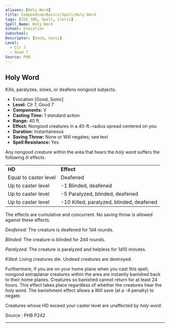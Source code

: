 ```yaml
---
aliases: [Holy Word]
title: Compendium/Basics/Spell/Holy Word
tags: [35E_SRD, Spell, Cleric]
Spell Name: Holy Word
School: Evocation
Subschool: 
Descriptor: [Good, Sonic]
Level:
  - Clr 7
  - Good 7
Source: PHB
---
```



## Holy Word

Kills, paralyzes, slows, or deafens nongood subjects.

*   Evocation [Good, Sonic]
*   **Level:** Clr 7, Good 7
*   **Components:** V
*   **Casting Time:** 1 standard action
*   **Range:** 40 ft.
*   **Effect:** Nongood creatures in a 40-ft.-radius spread centered on you
*   **Duration:** Instantaneous
*   **Saving Throw:** None or Will negates; see text
*   **Spell Resistance:** Yes

<p>Any nongood creature within the area that hears the <i>holy word</i> suffers the following ill effects.</p><table> <tr decoration="underline"> <td> <b>HD</b> </td> <td> <b>Effect</b> </td> </tr> <tr> <td> Equal to caster level </td> <td> Deafened </td> </tr> <tr> <td> Up to caster level </td> <td> -1 Blinded, deafened </td> </tr> <tr> <td> Up to caster level </td> <td> -5 Paralyzed, blinded, deafened </td> </tr> <tr> <td> Up to caster level </td> <td> -10 Killed, paralyzed, blinded, deafened </td> </tr> </table><p>The effects are cumulative and concurrent. No saving throw is allowed against these effects.</p><p><i>Deafened:</i> The creature is deafened for 1d4 rounds.</p><p><i>Blinded:</i> The creature is blinded for 2d4 rounds.</p><p><i>Paralyzed:</i> The creature is paralyzed and helpless for 1d10 minutes.</p><p><i>Killed:</i> Living creatures die. Undead creatures are destroyed.</p><p>Furthermore, if you are on your home plane when you cast this spell, nongood extraplanar creatures within the area are instantly banished back to their home planes. Creatures so banished cannot return for at least 24 hours. This effect takes place regardless of whether the creatures hear the <i>holy word.</i> The banishment effect allows a Will save (at a -4 penalty) to negate.</p><p>Creatures whose HD exceed your caster level are unaffected by <i>holy word.</i></p>

Source : PHB P242

---
